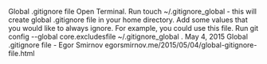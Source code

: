 Global .gitignore file
Open Terminal.
Run touch ~/.gitignore_global - this will create global .gitignore file in your home directory.
Add some values that you would like to always ignore. For example, you could use this file.
Run git config --global core.excludesfile ~/.gitignore_global .
May 4, 2015
Global .gitignore file - Egor Smirnov
egorsmirnov.me/2015/05/04/global-gitignore-file.html